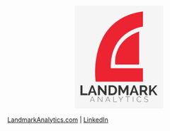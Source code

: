 <p align="center">
  <img src="Landmark-stacked-dark-text-light-bg.png" alt="drawing" style="width:200px;"/>
</p>

[LandmarkAnalytics.com](http://LandmarkAnalytics.com) | [LinkedIn](https://www.linkedin.com/company/landmark-analytics/)
